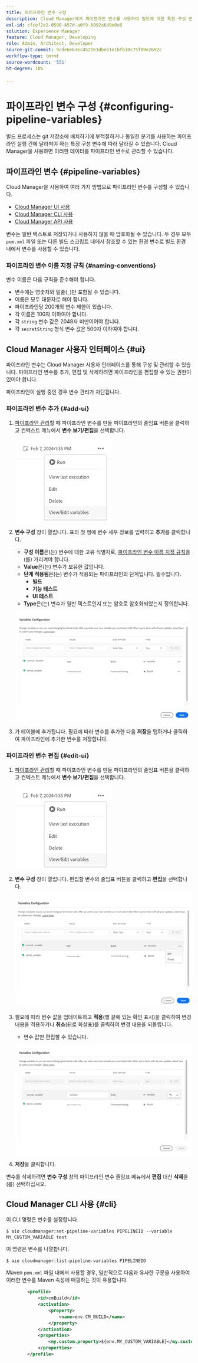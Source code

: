 ```yaml
---
title: 파이프라인 변수 구성
description: Cloud Manager에서 파이프라인 변수를 사용하여 빌드에 대한 특정 구성 변수를 관리하는 방법을 알아봅니다.
exl-id: cfcef2e2-0590-457d-a0f9-6092a6d9e0e8
solution: Experience Manager
feature: Cloud Manager, Developing
role: Admin, Architect, Developer
source-git-commit: 9cde6e63ec452161dbeb1e1bfb10c75f89e2692c
workflow-type: tm+mt
source-wordcount: '551'
ht-degree: 18%

---
```


# 파이프라인 변수 구성 {#configuring-pipeline-variables}

빌드 프로세스는 git 저장소에 배치하기에 부적절하거나 동일한 분기를 사용하는 파이프라인 실행 간에 달라져야 하는 특정 구성 변수에 따라 달라질 수 있습니다. Cloud Manager을 사용하면 이러한 데이터를 파이프라인 변수로 관리할 수 있습니다.

## 파이프라인 변수 {#pipeline-variables}

Cloud Manager을 사용하여 여러 가지 방법으로 파이프라인 변수를 구성할 수 있습니다.

* [Cloud Manager UI 사용](#ui)
* [Cloud Manager CLI 사용](#cli)
* [Cloud Manager API 사용](https://developer.adobe.com/experience-cloud/cloud-manager/reference/api/#tag/Variables/operation/getPipelineVariables)

변수는 일반 텍스트로 저장되거나 사용하지 않을 때 암호화될 수 있습니다. 두 경우 모두 `pom.xml` 파일 또는 다른 빌드 스크립트 내에서 참조할 수 있는 환경 변수로 빌드 환경 내에서 변수를 사용할 수 있습니다.

### 파이프라인 변수 이름 지정 규칙 {#naming-conventions}

변수 이름은 다음 규칙을 준수해야 합니다.

* 변수에는 영숫자와 밑줄(`_`)만 포함될 수 있습니다.
* 이름은 모두 대문자로 해야 합니다.
* 파이프라인당 200개의 변수 제한이 있습니다.
* 각 이름은 100자 이하여야 합니다.
* 각 `string` 변수 값은 2048자 미만이어야 합니다.
* 각 `secretString` 형식 변수 값은 500자 이하여야 합니다.

## Cloud Manager 사용자 인터페이스 {#ui}

파이프라인 변수는 Cloud Manager 사용자 인터페이스를 통해 구성 및 관리할 수 있습니다. 파이프라인 변수를 추가, 편집 및 삭제하려면 파이프라인을 편집할 수 있는 권한이 있어야 합니다.

파이프라인이 실행 중인 경우 변수 관리가 차단됩니다.

### 파이프라인 변수 추가 {#add-ui}

1. [파이프라인 관리](/help/implementing/cloud-manager/configuring-pipelines/managing-pipelines.md)할 때 파이프라인 변수를 만들 파이프라인의 줄임표 버튼을 클릭하고 컨텍스트 메뉴에서 **변수 보기/편집**&#x200B;을 선택합니다.

   ![파이프라인 변수 보기/편집](/help/implementing/cloud-manager/assets/pipeline-variables-view-edit.png)

1. **변수 구성** 창이 열립니다. 표의 첫 행에 변수 세부 정보를 입력하고 **추가**&#x200B;를 클릭합니다.

   * **구성 이름**&#x200B;은(는) 변수에 대한 고유 식별자로, [파이프라인 변수 이름 지정 규칙](#naming-conventions)을(를) 가리켜야 합니다.
   * **Value**&#x200B;은(는) 변수가 보유한 값입니다.
   * **단계 적용됨**&#x200B;은(는) 변수가 적용되는 파이프라인의 단계입니다. 필수입니다.
      * **빌드**
      * **기능 테스트**
      * **UI 테스트**
   * **Type**&#x200B;은(는) 변수가 일반 텍스트인지 또는 암호로 암호화되었는지 정의합니다.

   ![변수 추가](/help/implementing/cloud-manager/assets/pipeline-variables-add-variable.png)

1. 가 테이블에 추가됩니다. 필요에 따라 변수를 추가한 다음 **저장**&#x200B;을 탭하거나 클릭하여 파이프라인에 추가한 변수를 저장합니다.

### 파이프라인 변수 편집 {#edit-ui}

1. [파이프라인 관리](/help/implementing/cloud-manager/configuring-pipelines/managing-pipelines.md)할 때 파이프라인 변수를 만들 파이프라인의 줄임표 버튼을 클릭하고 컨텍스트 메뉴에서 **변수 보기/편집**&#x200B;을 선택합니다.

   ![파이프라인 변수 보기/편집](/help/implementing/cloud-manager/assets/pipeline-variables-view-edit.png)

1. **변수 구성** 창이 열립니다. 편집할 변수의 줄임표 버튼을 클릭하고 **편집**&#x200B;을 선택합니다.

   ![변수 편집](/help/implementing/cloud-manager/assets/pipeline-variables-edit.png)

1. 필요에 따라 변수 값을 업데이트하고 **적용**(행 끝에 있는 확인 표시)을 클릭하여 변경 내용을 적용하거나 **취소**(뒤로 화살표)를 클릭하여 변경 내용을 되돌립니다.

   * 변수 값만 편집할 수 있습니다.

   ![변수 편집](/help/implementing/cloud-manager/assets/pipeline-variables-edit-save.png)

1. **저장**&#x200B;을 클릭합니다.

변수를 삭제하려면 **변수 구성** 창의 파이프라인 변수 줄임표 메뉴에서 **편집** 대신 **삭제**&#x200B;을(를) 선택하십시오.

## Cloud Manager CLI 사용 {#cli}

이 CLI 명령은 변수를 설정합니다.

```shell
$ aio cloudmanager:set-pipeline-variables PIPELINEID --variable MY_CUSTOM_VARIABLE test
```

이 명령은 변수를 나열합니다.

```shell
$ aio cloudmanager:list-pipeline-variables PIPELINEID
```

Maven `pom.xml` 파일 내에서 사용할 경우, 일반적으로 다음과 유사한 구문을 사용하여 이러한 변수를 Maven 속성에 매핑하는 것이 유용합니다.

```xml
        <profile>
            <id>cmBuild</id>
            <activation>
                <property>
                    <name>env.CM_BUILD</name>
                </property>
            </activation>
            <properties>
                <my.custom.property>${env.MY_CUSTOM_VARIABLE}</my.custom.property> 
            </properties>
        </profile>
```
